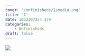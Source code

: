```yaml
---
cover: '/unfinisheds/1/media.png'
title: '1'
date: 1652207254.179
categories:
    - Unfinisheds
draft: false
---
```


![](media.png)

                